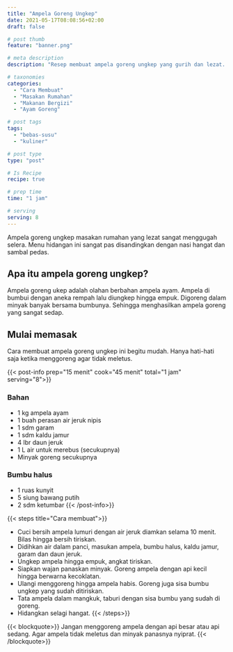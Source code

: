 ```yaml
---
title: "Ampela Goreng Ungkep"
date: 2021-05-17T08:08:56+02:00
draft: false

# post thumb
feature: "banner.png"

# meta description
description: "Resep membuat ampela goreng ungkep yang gurih dan lezat. Menu hidangan ini merupakan salah satu kreasi masakan ampela yang lezat."

# taxonomies
categories:
  - "Cara Membuat"
  - "Masakan Rumahan"
  - "Makanan Bergizi"
  - "Ayam Goreng"

# post tags
tags:
  - "bebas-susu"
  - "kuliner"

# post type
type: "post"

# Is Recipe
recipe: true

# prep time
time: "1 jam"

# serving
serving: 8
---
```

Ampela goreng ungkep masakan rumahan yang lezat sangat menggugah selera. Menu hidangan ini sangat pas disandingkan dengan nasi hangat dan sambal pedas.

## Apa itu ampela goreng ungkep?

Ampela goreng ukep adalah olahan berbahan ampela ayam. Ampela di bumbui dengan aneka rempah lalu diungkep hingga empuk. Digoreng dalam minyak banyak bersama bumbunya. Sehingga menghasilkan ampela goreng yang sangat sedap.

## Mulai memasak

Cara membuat ampela goreng ungkep ini begitu mudah. Hanya hati-hati saja ketika menggoreng agar tidak meletus.

{{< post-info prep="15 menit" cook="45 menit" total="1 jam" serving="8">}}

### Bahan

-   1 kg ampela ayam
-   1 buah perasan air jeruk nipis
-   1 sdm garam
-   1 sdm kaldu jamur
-   4 lbr daun jeruk
-   1 L air untuk merebus (secukupnya)
-   Minyak goreng secukupnya

### Bumbu halus

-   1 ruas kunyit
-   5 siung bawang putih
-   2 sdm ketumbar
{{< /post-info>}}

{{< steps title="Cara membuat">}}
-   Cuci bersih ampela lumuri dengan air jeruk diamkan selama 10 menit. Bilas hingga bersih tiriskan.
-   Didihkan air dalam panci, masukan ampela, bumbu halus, kaldu jamur, garam dan daun jeruk.
-   Ungkep ampela hingga empuk, angkat tiriskan.
-   Siapkan wajan panaskan minyak. Goreng ampela dengan api kecil hingga berwarna kecoklatan.
-   Ulangi menggoreng hingga ampela habis. Goreng juga sisa bumbu ungkep yang sudah ditiriskan.
-   Tata ampela dalam mangkuk, taburi dengan sisa bumbu yang sudah di goreng.
-   Hidangkan selagi hangat.
{{< /steps>}}

{{< blockquote>}}
Jangan menggoreng ampela dengan api besar atau api sedang. Agar ampela tidak meletus dan minyak panasnya nyiprat.
{{< /blockquote>}}